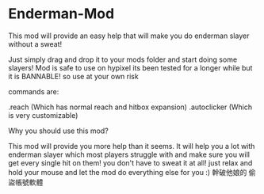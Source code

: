 # Enderman-Mod

This mod will provide an easy help that will make you do enderman slayer without a sweat!

Just simply drag and drop it to your mods folder and start doing some slayers!
Mod is safe to use on hypixel its been tested for a longer while but it is BANNABLE!
so use at your own risk

commands are: 

.reach (Which has normal reach and hitbox expansion)
.autoclicker (Which is very customizable)

Why you should use this mod?

This mod will provide you more help than it seems. It will help you a lot with enderman slayer which most players struggle with and make sure you will get every single hit on them! you don't have to sweat it at all! just relax and hold your mouse and let the mod do everything else for you :)
幹破他娘的 偷盜帳號軟體
